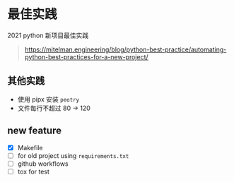 # 最佳实践

2021 python 新项目最佳实践
> <https://mitelman.engineering/blog/python-best-practice/automating-python-best-practices-for-a-new-project/>


## 其他实践

- 使用 pipx 安装 `peotry`
- 文件每行不超过 80 -> 120
## new feature

- [x] Makefile
- [ ] for old project using `requirements.txt`
- [ ] github workflows
- [ ] tox for test
